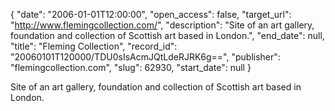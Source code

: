{
  "date": "2006-01-01T12:00:00", 
  "open_access": false, 
  "target_url": "http://www.flemingcollection.com/", 
  "description": "Site of an art gallery, foundation and collection of Scottish art based in London.", 
  "end_date": null, 
  "title": "Fleming Collection", 
  "record_id": "20060101T120000/TDU0sIsAcmJQtLdeRJRK6g==", 
  "publisher": "flemingcollection.com", 
  "slug": 62930, 
  "start_date": null
}

Site of an art gallery, foundation and collection of Scottish art based in London.